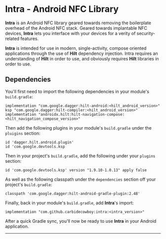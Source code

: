 # Intra - Android NFC Library

**Intra** is an Android NFC library geared towards removing the boilerplate overhead of the Android NFC stack. Geared towards implantable NFC devices, **Intra** lets you interface with your devices for a verity of security-related features.

**Intra** is intended for use in modern, single-activity, compose oriented applications through the use of **Hilt** dependency injection. Intra requires an understanding of **Hilt** in order to use, and obviously requires **Hilt** libraries in order to use. 

## Dependencies

You'll first need to import the following dependencies in your module's `build.gradle`:

```
implementation "com.google.dagger:hilt-android:<hilt_android_version>"  
ksp "com.google.dagger:hilt-compiler:<hilt_android_version>"
implementation "androidx.hilt:hilt-navigation-compose:<hilt_navigation_compose_version>"
```

Then add the following plugins in your module's `build.gradle` under the `pluigins` section:

```
id 'dagger.hilt.android.plugin'  
id 'com.google.devtools.ksp
```

Then in your project's `build.gradle`, add the following under your `plugins` section:

```
id 'com.google.devtools.ksp' version "1.9.10-1.0.13" apply false
```

As well as the following classpath under the `dependencies` section off your project's `build.gradle`:

```
classpath 'com.google.dagger:hilt-android-gradle-plugin:2.48'
```

Finally, back in your module's `build.gradle`, add **Intra**'s import:

```
implementation "com.github.carbidecowboy:intra:<intra_version>"
```

After a quick Gradle sync, you'll now be ready to use **Intra** in your Android application.

---

